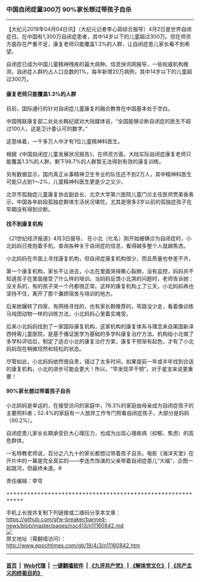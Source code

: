 ### 中国自闭症童300万 90%家长想过带孩子自杀
------------------------

<p>
 【大纪元2019年04月04日讯】（大纪元记者李心茹综合报导）4月2日是世界自闭症日。在中国有1,300万自闭症患者，其中14岁以下的儿童超过300万。但在师资方面存在严重不足，康复老师只能覆盖1.3%的人群，让自闭症患儿家长看不到希望。
</p>
<p>
 自闭症已成为中国儿童精神残疾的最大病种。信息快讯网报导，一些权威机构推测，自闭症人群约占人口总数的1%，每年新增20万病例，其中14岁以下的儿童超过300万。
</p>
<h4>
 康复老师只能覆盖1.3%的人群
</h4>
<p>
 目前，国际通行的针对自闭症儿童康复的融合教育在中国基本处于空白。
</p>
<p>
 中国残联康复部二处处长韩纪斌对大陆媒体说，“全国能够诊断自闭症的医生不超过100人，这是卫计委认可的数字。”
</p>
<p>
 这意味着，一千多万人中才有1位儿童精神科医生。
</p>
<p>
 根据《中国自闭症儿童发展状况报告》，在师资方面，大陆实际自闭症康复老师只能覆盖1.3%的人群，剩下98.7%的人群暂无法得到有效的康复训练。
</p>
<p>
 另有数据显示，国内真正从事精神卫生专业的队伍还不到2万人，其中精神科医生可能只占到1～2%，儿童精神科医生更是少之又少。
</p>
<p>
 北京市孤独症儿童康复协会副会长、北京大学第六医院儿童门诊主任医师贾美香表示，中国各年龄段孤独症群体生活状况堪忧，尤其是很多3岁以前的孤独症孩子在早期没有得到诊断。
</p>
<h4>
 找不到康复机构
</h4>
<p>
 《21世纪经济报道》4月3日报导， 在小北（化名）刚开始被确诊为自闭症时，小北妈妈日夜抱着手机，查询各种关于自闭症的信息，看得越多整个人就越焦虑。
</p>
<p>
 小北妈妈在市面上寻找康复机构，但自闭症康复机构很少，而且质量也参差不齐。
</p>
<p>
 第一个康复机构，家长不让进去，小北在里面哭得撕心裂肺，没有监控，妈妈并不知道孩子在里面接受了什么样的培训。当妈妈反馈小北哭的问题时，老师告诉她：没关系的，有的孩子哭一个月都很正常。这样的康复机构上了三天，小北妈妈再也坚持不住，离开了那个兼顾宿舍与培训的地方。
</p>
<p>
 后来她辗转了四家，有网络寻找的，也有家长群推荐的，弯路没少走，看着像训练马戏团动物一样的训练方法，小北妈妈心里着实难受。
</p>
<p>
 后来小北妈妈找到了一家国际康复机构，这家机构的康复体系与理念来自美国新泽西特需儿童医院，是基于循证医学为基础的多学科康复治疗方法。机构给小北做了多学科评估后，制定了适合小北的康复治疗方案，康复干预渐有起色，才有了小北妈妈现在稍微坦然和轻松的状态。
</p>
<p>
 尽管如此，小北妈妈依然很自责，错过了太多时间，如果提前一年或半年找到合适的康复机构，小北的进步可能会更大！所以，“早发现早干预”，对于星宝来说更重要！
</p>
<h4>
 90%家长想过带着孩子自杀
</h4>
<p>
 小北妈妈是幸运的，在接受访问的家庭中，76.3%的家庭由母亲成为自闭症孩子的主要照料者；52.4%的家庭有一人放弃工作专门照看自闭症孩子，大部分是妈妈（90.2%）。
</p>
<p>
 自闭症患儿家长长期承受巨大心理压力，也成为出现心理疾病（抑郁、焦虑）的高危群体。
</p>
<p>
 一名特教老师说，百分之八九十的家长都想过带着孩子自杀。电影《海洋天堂》在开片中的一幕是完全真实的——李连杰饰演的父亲带着自闭症患儿“大福”，企图一起跳河，但最终未遂。#
</p>
<p>
 责任编辑：李穹
</p>

+++++++++++++++++++++++++++++++++++++++++++++++++++++++++++<br/><br/>
手机上长按并复制下列链接或二维码分享本文章：<br/>
https://github.com/gfw-breaker/banned-news/blob/master/pages/nsc413/n11160842.md <br/>
<a href='https://github.com/gfw-breaker/banned-news/blob/master/pages/nsc413/n11160842.md'><img src='https://github.com/gfw-breaker/banned-news/blob/master/pages/nsc413/n11160842.md.png'/></a> <br/>
原文地址（需翻墙访问）：http://www.epochtimes.com/gb/19/4/3/n11160842.htm


------------------------
#### [首页](https://github.com/gfw-breaker/banned-news/blob/master/README.md) &nbsp;|&nbsp; [Web代理](https://github.com/labour-camp/helloworld) &nbsp;|&nbsp; [一键翻墙软件](https://github.com/gfw-breaker/nogfw/blob/master/README.md) &nbsp;| [《九评共产党》](https://github.com/gfw-breaker/9ping.md/blob/master/README.md#九评之一评共产党是什么) | [《解体党文化》](https://github.com/gfw-breaker/jtdwh.md/blob/master/README.md) | [《共产主义的终极目的》](https://github.com/gfw-breaker/gczydzjmd.md/blob/master/README.md)

